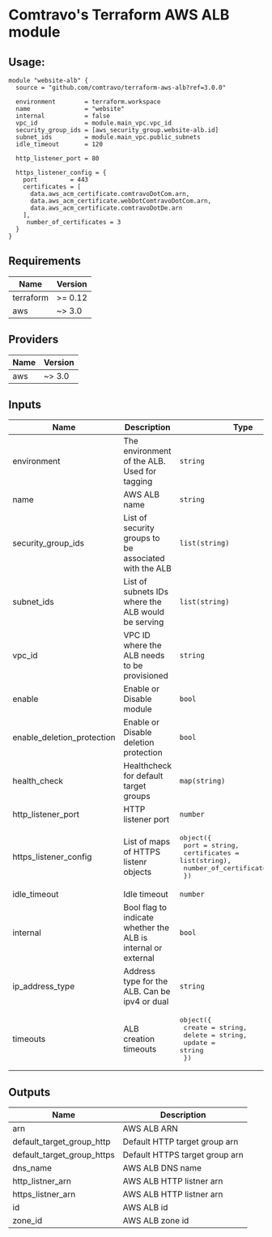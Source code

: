 # Comtravo's Terraform AWS ALB module

## Usage:

```hcl
module "website-alb" {
  source = "github.com/comtravo/terraform-aws-alb?ref=3.0.0"

  environment        = terraform.workspace
  name               = "website"
  internal           = false
  vpc_id             = module.main_vpc.vpc_id
  security_group_ids = [aws_security_group.website-alb.id]
  subnet_ids         = module.main_vpc.public_subnets
  idle_timeout       = 120

  http_listener_port = 80

  https_listener_config = {
    port         = 443
    certificates = [
      data.aws_acm_certificate.comtravoDotCom.arn,
      data.aws_acm_certificate.webDotComtravoDotCom.arn,
      data.aws_acm_certificate.comtravoDotDe.arn
    ],
     number_of_certificates = 3
  }
}
```

## Requirements

| Name | Version |
|------|---------|
| terraform | >= 0.12 |
| aws | ~> 3.0 |

## Providers

| Name | Version |
|------|---------|
| aws | ~> 3.0 |

## Inputs

| Name | Description | Type | Default | Required |
|------|-------------|------|---------|:--------:|
| environment | The environment of the ALB. Used for tagging | `string` | n/a | yes |
| name | AWS ALB name | `string` | n/a | yes |
| security\_group\_ids | List of security groups to be associated with the ALB | `list(string)` | n/a | yes |
| subnet\_ids | List of subnets IDs where the ALB would be serving | `list(string)` | n/a | yes |
| vpc\_id | VPC ID where the ALB needs to be provisioned | `string` | n/a | yes |
| enable | Enable or Disable module | `bool` | `true` | no |
| enable\_deletion\_protection | Enable or Disable deletion protection | `bool` | `true` | no |
| health\_check | Healthcheck for default target groups | `map(string)` | `{}` | no |
| http\_listener\_port | HTTP listener port | `number` | `80` | no |
| https\_listener\_config | List of maps of HTTPS listenr objects | <pre>object({<br>    port                   = string,<br>    certificates           = list(string),<br>    number_of_certificates = number<br>  })</pre> | `null` | no |
| idle\_timeout | Idle timeout | `number` | `60` | no |
| internal | Bool flag to indicate whether the ALB is internal or external | `bool` | `true` | no |
| ip\_address\_type | Address type for the ALB. Can be ipv4 or dual | `string` | `"ipv4"` | no |
| timeouts | ALB creation timeouts | <pre>object({<br>    create = string,<br>    delete = string,<br>    update = string<br>  })</pre> | <pre>{<br>  "create": "10m",<br>  "delete": "10m",<br>  "update": "10m"<br>}</pre> | no |

## Outputs

| Name | Description |
|------|-------------|
| arn | AWS ALB ARN |
| default\_target\_group\_http | Default HTTP target group arn |
| default\_target\_group\_https | Default HTTPS target group arn |
| dns\_name | AWS ALB DNS name |
| http\_listner\_arn | AWS ALB HTTP listner arn |
| https\_listner\_arn | AWS ALB HTTP listner arn |
| id | AWS ALB id |
| zone\_id | AWS ALB zone id |

